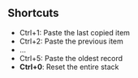 ## Shortcuts
- Ctrl+1: Paste the last copied item
- Ctrl+2: Paste the previous item
- ...
- Ctrl+5: Paste the oldest record
- **Ctrl+0**: Reset the entire stack
